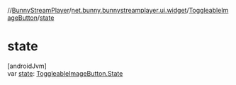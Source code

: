 //[BunnyStreamPlayer](../../../index.md)/[net.bunny.bunnystreamplayer.ui.widget](../index.md)/[ToggleableImageButton](index.md)/[state](state.md)

# state

[androidJvm]\
var [state](state.md): [ToggleableImageButton.State](-state/index.md)